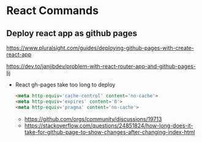 # React Commands

## Deploy react app as github pages
https://www.pluralsight.com/guides/deploying-github-pages-with-create-react-app

https://dev.to/janjibdev/problem-with-react-router-app-and-github-pages-lij


- React gh-pages take too long to deploy
  ```html
  <meta http-equiv='cache-control' content='no-cache'> 
  <meta http-equiv='expires' content='0'> 
  <meta http-equiv='pragma' content='no-cache'>
  ```
  - https://github.com/orgs/community/discussions/19713
  - https://stackoverflow.com/questions/24851824/how-long-does-it-take-for-github-page-to-show-changes-after-changing-index-html
